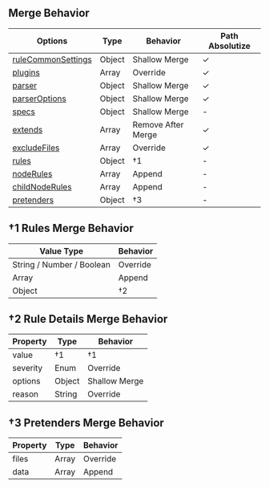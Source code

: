## Merge Behavior

| Options                                                                       | Type   | Behavior           | Path Absolutize |
| ----------------------------------------------------------------------------- | ------ | ------------------ | --------------- |
| [ruleCommonSettings](https://markuplint.dev/configuration#ruleCommonSettings) | Object | Shallow Merge      | ✓               |
| [plugins](https://markuplint.dev/configuration#plugins)                       | Array  | Override           | ✓               |
| [parser](https://markuplint.dev/configuration#parser)                         | Object | Shallow Merge      | ✓               |
| [parserOptions](https://markuplint.dev/configuration#parserOptions)           | Object | Shallow Merge      | ✓               |
| [specs](https://markuplint.dev/configuration#specs)                           | Object | Shallow Merge      | -               |
| [extends](https://markuplint.dev/configuration#extends)                       | Array  | Remove After Merge | ✓               |
| [excludeFiles](https://markuplint.dev/configuration#excludeFiles)             | Array  | Override           | ✓               |
| [rules](https://markuplint.dev/configuration#rules)                           | Object | †1                 | -               |
| [nodeRules](https://markuplint.dev/configuration#nodeRules)                   | Array  | Append             | -               |
| [childNodeRules](https://markuplint.dev/configuration#childNodeRules)         | Array  | Append             | -               |
| [pretenders](https://markuplint.dev/configuration#pretenders)                 | Object | †3                 | -               |

## †1 Rules Merge Behavior

| Value Type                | Behavior |
| ------------------------- | -------- |
| String / Number / Boolean | Override |
| Array                     | Append   |
| Object                    | †2       |

## †2 Rule Details Merge Behavior

| Property | Type   | Behavior      |
| -------- | ------ | ------------- |
| value    | †1     | †1            |
| severity | Enum   | Override      |
| options  | Object | Shallow Merge |
| reason   | String | Override      |

## †3 Pretenders Merge Behavior

| Property | Type  | Behavior |
| -------- | ----- | -------- |
| files    | Array | Override |
| data     | Array | Append   |
